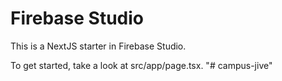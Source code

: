 # Firebase Studio

This is a NextJS starter in Firebase Studio.

To get started, take a look at src/app/page.tsx.
"# campus-jive" 
